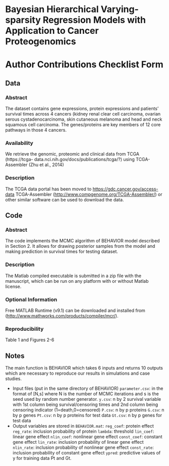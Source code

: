 # Bayesian Hierarchical Varying-sparsity Regression Models with Application to Cancer Proteogenomics

# Author Contributions Checklist Form

## Data

### Abstract
The dataset contains gene expressions, protein expressions and patients’ survival times across
4 cancers (kidney renal clear cell carcinoma, ovarian serous cystadenocarcinoma, skin
cutaneous melanoma and head and neck squamous cell carcinoma. The genes/proteins are
key members of 12 core pathways in those 4 cancers.

### Availability
We retrieve the genomic, proteomic and clinical data from TCGA (https://tcga-
data.nci.nih.gov/docs/publications/tcga/?) using TCGA-Assembler (Zhu et al., 2014)

### Description 
The TCGA data portal has been moved to https://gdc.cancer.gov/access-data
TCGA-Assembler (http://www.compgenome.org/TCGA-Assembler/) or other similar software
can be used to download the data.

## Code

### Abstract 
The code implements the MCMC algorithm of BEHAVIOR model described in Section 2.
It allows for drawing posterior samples from the model and making prediction in survival times
for testing dataset.

### Description
The Matlab compiled executable is submitted in a zip file with the manuscript, which can be run
on any platform with or without Matlab license.

### Optional Information 
Free MATLAB Runtime (v9.1) can be downloaded and installed from
(http://www.mathworks.com/products/compiler/mcr/).

### Reproducibility
Table 1 and Figures 2-6

## Notes

The main function is BEHAVIOR which takes 6 inputs and returns 10 outputs which are
necessary to reproduce our results in simulations and case studies.

- Input files (put in the same directory of BEHAVIOR)
``parameter.csv``: in the format of [N,s] where N is the number of MCMC iterations and s is the
seed used by random number generator.
``y.csv``: n by 2 survival variable with 1st column being survival/censoring times and 2nd column
being censoring indicator (1=death,0=censored)
``P.csv``: n by p proteins
``G.csv``: n by p genes
``Pt.csv``: n by p proteins for test data
``Gt.csv``: n by p genes for test data
- Output variables are stored in ``BEHAVIOR.mat``:
``reg_coef``: protein effect
``reg_rate``: inclusion probability of protein
``lambda``: threshold
``lin_coef``: linear gene effect
``nlin_coef``: nonlinear gene effect
``const_coef``: constant gene effect
``lin_rate``: inclusion probability of linear gene effect
``nlin_rate``: inclusion probability of nonlinear gene effect
``const_rate``: inclusion probability of constant gene effect
``ypred``: predictive values of y for training data Pt and Gt.

